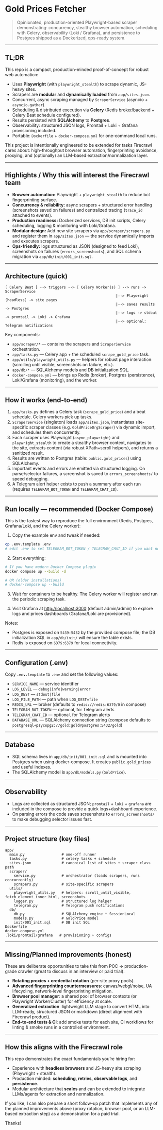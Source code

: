 # Gold Prices Fetcher

> Opinionated, production-oriented Playwright-based scraper demonstrating: concurrency, stealthy browser automation, scheduling with Celery, observability (Loki / Grafana), and persistence to Postgres shipped as a Dockerized, ops-ready system.

---

## TL;DR

This repo is a compact, production-minded proof-of-concept for robust web automation:

* Uses **Playwright** (with `playwright_stealth`) to scrape dynamic, JS-heavy sites.
* Scrapers are **modular** and **dynamically loaded** from `app/sites.json`.
* Concurrent, async scraping managed by `ScraperService` (asyncio + `asyncio.gather`).
* Scheduling & distributed execution via **Celery** (Redis broker/backend + Celery Beat schedule configured).
* Results persisted with **SQLAlchemy** to **Postgres**.
* Observability: structured JSON logs, Promtail + Loki + Grafana provisioning included.
* Portable: `Dockerfile` + `docker-compose.yml` for one-command local runs.

This project is intentionally engineered to be extended for tasks Firecrawl cares about: high-throughput browser automation, fingerprinting avoidance, proxying, and (optionally) an LLM-based extraction/normalization layer.

---

## Highlights / Why this will interest the Firecrawl team

* **Browser automation:** Playwright + `playwright_stealth` to reduce bot fingerprinting surface.
* **Concurrency & reliability:** async scrapers + structured error handling (screenshots saved on failures) and centralized tracing (`trace_id` attached to events).
* **Production readiness:** Dockerized services, DB init scripts, Celery scheduling, logging & monitoring with Loki/Grafana.
* **Modular design:** Add new site scrapers via `app/scraper/scrapers.py` and register them in `app/sites.json` — the service dynamically imports and executes scrapers.
* **Ops-friendly:** logs structured as JSON (designed to feed Loki), screenshots on failures (`errors_screenshoots`), and SQL schema migration via `app/db/init/001_init.sql`.

---

## Architecture (quick)

```
[ Celery Beat ] --> triggers --> [ Celery Worker(s) ] --> runs -> ScraperService
                                                   |--> Playwright (headless) -> site pages
                                                   |--> saves results -> Postgres
                                                   |--> logs -> stdout -> promtail -> Loki -> Grafana
                                                   |--> optional: Telegram notifications
```

Key components:

* `app/scraper/*` — contains the scrapers and `ScraperService` orchestration.
* `app/tasks.py` — Celery app + the scheduled `scrape_gold_price` task.
* `app/utils/playwright_utils.py` — helpers for robust page interaction (scrolling until visible, screenshots on failure, etc.).
* `app/db/*` — SQLAlchemy models and DB initialization SQL.
* `docker-compose.yml` — brings up Redis (broker), Postgres (persistence), Loki/Grafana (monitoring), and the worker.

---

## How it works (end-to-end)

1. `app/tasks.py` defines a Celery task (`scrape_gold_price`) and a beat schedule. Celery workers pick up tasks.
2. `ScraperService` (singleton) loads `app/sites.json`, instantiates site-specific scraper classes (e.g. `GoldPriceOrgScraper`) via dynamic import, and schedules them concurrently.
3. Each scraper uses Playwright (`async_playwright`) and `playwright_stealth` to create a stealthy browser context, navigates to the site, extracts content (via robust XPath+scroll helpers), and returns a sanitized result.
4. Results are written to Postgres (table: `public.gold_prices`) using SQLAlchemy.
5. Important events and errors are emitted via structured logging. On parse/selector failures, a screenshot is saved to `errors_screenshoots/` to speed debugging.
6. A Telegram alert helper exists to push a summary after each run (requires `TELEGRAM_BOT_TOKEN` and `TELEGRAM_CHAT_ID`).

---

## Run locally — recommended (Docker Compose)

This is the fastest way to reproduce the full environment (Redis, Postgres, Grafana/Loki, and the Celery worker):

1. Copy the example env and tweak if needed:

```bash
cp .env.template .env
# edit .env to set TELEGRAM_BOT_TOKEN / TELEGRAM_CHAT_ID if you want notifications
```

2. Start everything:

```bash
# If you have modern Docker Compose plugin
docker compose up --build -d

# OR (older installations)
# docker-compose up --build
```

3. Wait for containers to be healthy. The Celery worker will register and run the periodic scraping task.

4. Visit Grafana at [http://localhost:3000](http://localhost:3000) (default admin/admin) to explore logs and prices dashboards (Grafana/Loki are provisioned).

Notes:

* Postgres is exposed on `5439:5432` by the provided compose file; the DB initialization SQL in `app/db/init/` will ensure the table exists.
* Redis is exposed on `6379:6379` for local connectivity.

---

## Configuration (.env)

Copy `.env.template` to `.env` and set the following values:

* `SERVICE_NAME` — service identifier
* `LOG_LEVEL` — `debug|info|warning|error`
* `LOG_DEST` — `stdout|file`
* `LOG_FILE_PATH` — path when `LOG_DEST=file`
* `REDIS_URL` — broker (defaults to `redis://redis:6379/0` in compose)
* `TELEGRAM_BOT_TOKEN` — optional, for Telegram alerts
* `TELEGRAM_CHAT_ID` — optional, for Telegram alerts
* `DATABASE_URL` — SQLAlchemy connection string (compose defaults to `postgresql+psycopg2://gold:gold@postgres:5432/gold`)

---

## Database

* SQL schema lives in `app/db/init/001_init.sql` and is mounted into Postgres when using docker-compose. It creates `public.gold_prices` and useful indexes.
* The SQLAlchemy model is `app/db/models.py` (`GoldPrice`).

---

## Observability

* Logs are collected as structured JSON; `promtail` + `loki` + `grafana` are included in the compose to provide a quick logs+dashboard experience.
* On parsing errors the code saves screenshots to `errors_screenshoots/` to make debugging selector issues fast.

---

## Project structure (key files)

```
app/
  main.py                 # one-off runner
  tasks.py                # celery tasks + schedule
  sites.json              # canonical list of sites + scraper class path
  scraper/
    service.py            # orchestrator (loads scrapers, runs concurrently)
    scrapers.py           # site-specific scrapers
  utils/
    playwright_utils.py   # helpers: scroll_until_visible, fetch_element_inner_html, screenshots
    logger.py             # structured log helper
    telegram.py           # Telegram push notifications
  db/
    db.py                 # SQLAlchemy engine + SessionLocal
    models.py             # GoldPrice model
    init/001_init.sql     # DB init SQL
Dockerfile
docker-compose.yml
.loki/promtail/grafana   # provisioning + configs
```

---

## Missing/Planned improvements (honest)

These are deliberate opportunities to take this from POC → production-grade crawler (great to discuss in an interview or paid trial):

* **Rotating proxies + credential rotation** (per-site proxy pools).
* **Advanced fingerprinting countermeasures**: canvas/webgl/noise, UA lifecycling, network-level fingerprinting mitigation.
* **Browser pool manager**: a shared pool of browser contexts (or Playwright Worker/Cluster) for efficiency at scale.
* **Generalized extraction**: lightweight LLM stage to convert HTML into LLM-ready, structured JSON or markdown (direct alignment with Firecrawl product).
* **End-to-end tests & CI**: add smoke tests for each site, CI workflows for linting & smoke runs in a controlled environment.

---

## How this aligns with the Firecrawl role

This repo demonstrates the exact fundamentals you’re hiring for:

* Experience with **headless browsers** and JS-heavy site scraping (Playwright + stealth).
* Production minded: **scheduling**, **retries**, **observable logs**, and **persistence**.
* Modular architecture that **scales** and can be extended to integrate LLMs/agents for extraction and normalization.

If you like, I can also prepare a short follow-up patch that implements any of the planned improvements above (proxy rotation, browser pool, or an LLM-based extraction step) as a demonstration for a paid trial.

Thanks!